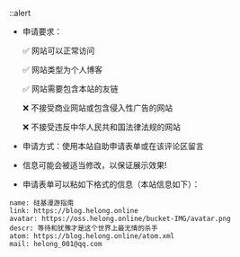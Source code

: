 <!-- 友链页面的“申请友链”要求 -->
::alert
- 申请要求：

  ✅ 网站可以正常访问

  ✅ 网站类型为个人博客

  ✅ 网站需要包含本站的友链

  ❌ 不接受商业网站或包含侵入性广告的网站

  ❌ 不接受违反中华人民共和国法律法规的网站

- 申请方式：使用本站自助申请表单或在该评论区留言

- 信息可能会被适当修改，以保证展示效果!

- 申请表单可以粘如下格式的信息（本站信息如下）：

```
name: 硅基漫游指南
link: https://blog.helong.online
avatar: https://oss.helong.online/bucket-IMG/avatar.png
descr: 等待和犹豫才是这个世界上最无情的杀手
atom: https://blog.helong.online/atom.xml
mail: helong_001@qq.com
```
